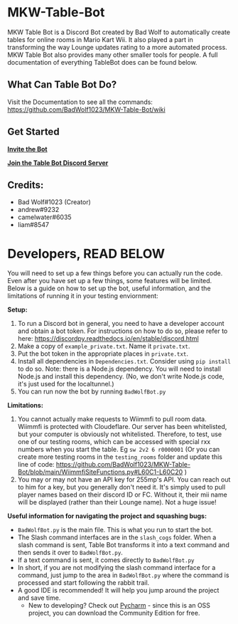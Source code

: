# MKW-Table-Bot
MKW Table Bot is a Discord Bot created by Bad Wolf to automatically create tables for online rooms in Mario Kart Wii. It also played a part in transforming the way Lounge updates rating to a more automated process. MKW Table Bot also provides many other smaller tools for people.  A full documentation of everything TableBot does can be found below.

## What Can Table Bot Do?
Visit the Documentation to see all the commands: https://github.com/BadWolf1023/MKW-Table-Bot/wiki

## Get Started

[**Invite the Bot**](https://discord.com/api/oauth2/authorize?client_id=1019051989734273054&permissions=124992&scope=applications.commands%20bot)

[**Join the Table Bot Discord Server**]( https://discord.gg/K937DqM)


## Credits: 
* Bad Wolf#1023 (Creator)
* andrew#9232
* camelwater#6035
* liam#8547
  

# Developers, READ BELOW
You will need to set up a few things before you can actually run the code. Even after you have set up a few things, some features will be limited. Below is a guide on how to set up the bot, useful information, and the limitations of running it in your testing enviornment:

**Setup:**
1. To run a Discord bot in general, you need to have a developer account and obtain a bot token. For instructions on how to do so, please refer to here: https://discordpy.readthedocs.io/en/stable/discord.html
2. Make a copy of `example_private.txt`. Name it `private.txt`.
3. Put the bot token in the appropriate places in `private.txt`.
4. Install all dependencies in `Dependencies.txt`. Consider using `pip install` to do so. Note: there is a Node.js dependency. You will need to install Node.js and install this dependency. (No, we don't write Node.js code, it's just used for the localtunnel.)
5. You can run now the bot by running `BadWolfBot.py`

**Limitations:**
1. You cannot actually make requests to Wiimmfi to pull room data. Wiimmfi is protected with Cloudeflare. Our server has been whitelisted, but your computer is obviously not whitelisted. Therefore, to test, use one of our testing rooms, which can be accessed with special rxx numbers when you start the table. Eg `sw 2v2 6 r0000001` (Or you can create more testing rooms in the `testing_rooms` folder and update this line of code: https://github.com/BadWolf1023/MKW-Table-Bot/blob/main/WiimmfiSiteFunctions.py#L60C1-L60C20 )
2. You may or may not have an API key for 255mp's API. You can reach out to him for a key, but you generally don't need it. It's simply used to pull player names based on their discord ID or FC. Without it, their mii name will be displayed (rather than their Lounge name). Not a huge issue!

**Useful information for navigating the project and squashing bugs:**
- `BadWolfBot.py` is the main file. This is what you run to start the bot.
- The Slash command interfaces are in the `slash_cogs` folder. When a slash command is sent, Table Bot transforms it into a text command and then sends it over to `BadWolfBot.py`.
- If a text command is sent, it comes directly to `BadWolfBot.py`
- In short, if you are not modifying the slash command interface for a command, just jump to the area in `BadWolfBot.py` where the command is processed and start following the rabbit trail.
- A good IDE is recommended! It will help you jump around the project and save time.
  - New to developing? Check out [Pycharm](https://www.jetbrains.com/pycharm/) - since this is an OSS project, you can download the Community Edition for free.
